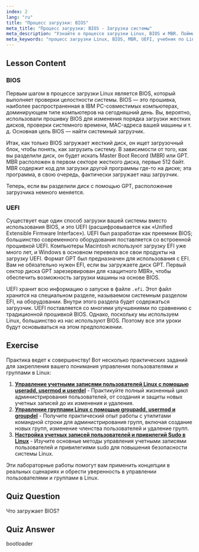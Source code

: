 ```yaml
---
index: 2
lang: "ru"
title: "Процесс загрузки: BIOS"
meta_title: "Процесс загрузки: BIOS - Загрузка системы"
meta_description: "Узнайте о процессе загрузки Linux, BIOS и MBR. Поймите, как запускается ваша система, с помощью этого руководства для начинающих. Изучите концепции UEFI!"
meta_keywords: "процесс загрузки Linux, BIOS, MBR, UEFI, учебник по Linux, загрузчик, Linux для начинающих, запуск системы"
---
```


## Lesson Content

### BIOS

Первым шагом в процессе загрузки Linux является BIOS, который выполняет проверки целостности системы. BIOS — это прошивка, наиболее распространенная в IBM PC-совместимых компьютерах, доминирующем типе компьютеров на сегодняшний день. Вы, вероятно, использовали прошивку BIOS для изменения порядка загрузки жестких дисков, проверки системного времени, MAC-адреса вашей машины и т. д. Основная цель BIOS — найти системный загрузчик.

Итак, как только BIOS загружает жесткий диск, он ищет загрузочный блок, чтобы понять, как загрузить систему. В зависимости от того, как вы разделили диск, он будет искать Master Boot Record (MBR) или GPT. MBR расположен в первом секторе жесткого диска, первые 512 байт. MBR содержит код для загрузки другой программы где-то на диске; эта программа, в свою очередь, фактически загружает наш загрузчик.

Теперь, если вы разделили диск с помощью GPT, расположение загрузчика немного меняется.

### UEFI

Существует еще один способ загрузки вашей системы вместо использования BIOS, и это UEFI (расшифровывается как «Unified Extensible Firmware Interface»). UEFI был разработан как преемник BIOS; большинство современного оборудования поставляется со встроенной прошивкой UEFI. Компьютеры Macintosh используют загрузку EFI уже много лет, и Windows в основном перевела все свои продукты на загрузку UEFI. Формат GPT был предназначен для использования с EFI. Вам не обязательно нужен EFI, если вы загружаете диск GPT. Первый сектор диска GPT зарезервирован для «защитного MBR», чтобы обеспечить возможность загрузки машины на основе BIOS.

UEFI хранит всю информацию о запуске в файле `.efi`. Этот файл хранится на специальном разделе, называемом системным разделом EFI, на оборудовании. Внутри этого раздела будет содержаться загрузчик. UEFI поставляется со многими улучшениями по сравнению с традиционной прошивкой BIOS. Однако, поскольку мы используем Linux, большинство из нас используют BIOS. Поэтому все эти уроки будут основываться на этом предположении.

## Exercise

Практика ведет к совершенству! Вот несколько практических заданий для закрепления вашего понимания управления пользователями и группами в Linux:

1. **[Управление учетными записями пользователей Linux с помощью useradd, usermod и userdel](https://labex.io/ru/labs/comptia-manage-linux-user-accounts-with-useradd-usermod-and-userdel-590837)** - Практикуйте полный жизненный цикл администрирования пользователей, от создания и защиты новых учетных записей до их изменения и удаления.
2. **[Управление группами Linux с помощью groupadd, usermod и groupdel](https://labex.io/ru/labs/comptia-manage-linux-groups-with-groupadd-usermod-and-groupdel-590836)** - Получите практический опыт работы с утилитами командной строки для администрирования групп, включая создание новых групп, изменение членства пользователей и удаление групп.
3. **[Настройка учетных записей пользователей и привилегий Sudo в Linux](https://labex.io/ru/labs/comptia-configure-user-accounts-and-sudo-privileges-in-linux-590856)** - Изучите основные методы управления учетными записями пользователей и привилегиями sudo для повышения безопасности системы Linux.

Эти лабораторные работы помогут вам применить концепции в реальных сценариях и обрести уверенность в управлении пользователями и группами в Linux.

## Quiz Question

Что загружает BIOS?

## Quiz Answer

bootloader
